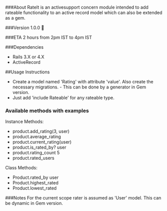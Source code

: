 ###About
RateIt is an activesupport concern module intended to add rateable functionality to an active record model which can also be extended as a gem.   

###Version
1.0.0


###ETA
  2 hours from 2pm IST  to 4pm IST
  
###Dependencies
 * Rails 3.X or 4.X
 * ActiveRecord

##Usage Instructions 
 * Create a model named 'Rating' with attribute 'value'. Also create the necessary migrations. - This can be done by a generator in Gem version.
 * Just add 'include Rateable' for any rateable type.

### Available methods with examples

 Instance Methods:
  * product.add_rating(3, user)
  * product.average_rating
  * product.current_rating(user)
  * product.is_rated_by? user
  * product.rating_count 5
  * product.rated_users
  
 Class Methods:
  * Product.rated_by user
  * Product.highest_rated
  * Product.lowest_rated

###Notes
  For the current scope rater is assumed as 'User' model. This can be dynamic in Gem version.


